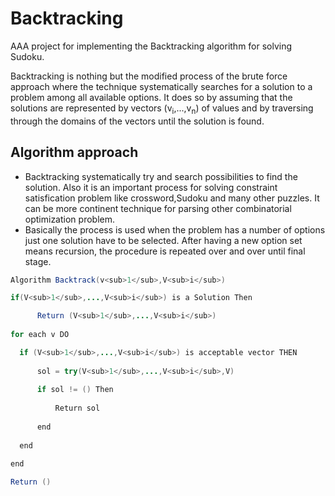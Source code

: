 # Backtracking #
AAA project for implementing the Backtracking algorithm for solving Sudoku.

Backtracking is nothing but the modified process of the brute force approach where the technique systematically searches for a solution to a problem among all available options. It does so by assuming that the solutions are represented by vectors (v<sub>i</sub>,...,v<sub>n</sub>) of values and by traversing through the domains of the vectors until the solution is found.


## Algorithm approach
- Backtracking systematically try and search possibilities to find the solution. Also it is an important process for solving constraint satisfication problem like crossword,Sudoku and many other puzzles. It can be more continent technique for parsing other combinatorial optimization problem.
- Basically the process is used when the problem has a number of options just one solution have to be selected. After having a new option set means recursion, the procedure is repeated over and over until final stage.

```java
Algorithm Backtrack(v<sub>1</sub>,V<sub>i</sub>) 

if(V<sub>1</sub>,...,V<sub>i</sub>) is a Solution Then 

      Return (V<sub>1</sub>,...,V<sub>i</sub>) 
      
for each v DO 

  if (V<sub>1</sub>,...,V<sub>i</sub>) is acceptable vector THEN 
  
      sol = try(V<sub>1</sub>,...,V<sub>i</sub>,V) 
      
      if sol != () Then 
      
          Return sol 
          
      end 
      
  end 
  
end 

Return ()
```
